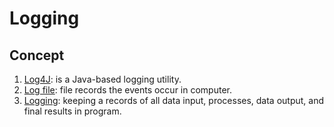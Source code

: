 # Logging
## Concept
1. [Log4J](https://en.wikipedia.org/wiki/Log4j): is a Java-based logging utility.
2. [Log file](https://en.wikipedia.org/wiki/Log_file): file records the events occur in computer.
3. [Logging](https://www.quora.com/What-is-Logging-in-programming#wk7J4al115): keeping a records of all data input, processes, data output, and final results in program.